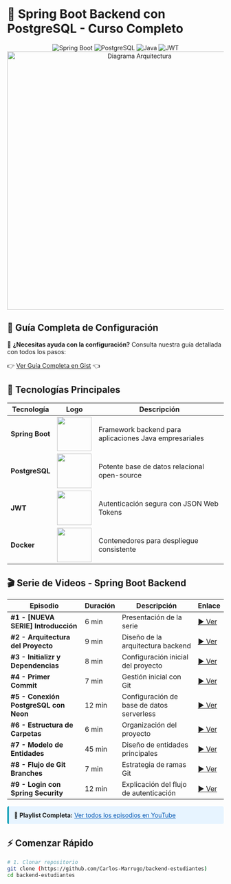 # 🚀 Spring Boot Backend con PostgreSQL - Curso Completo

<div align="center">
  <img src="https://img.shields.io/badge/Spring%20Boot-3.5.3-6DB33F" alt="Spring Boot"/>
  <img src="https://img.shields.io/badge/PostgreSQL-16-336791" alt="PostgreSQL"/>
  <img src="https://img.shields.io/badge/Java-21-007396" alt="Java"/>
  <img src="https://img.shields.io/badge/JWT-0.11.5-000000" alt="JWT"/>
</div>

<div align="center">
  <img src="https://github.com/user-attachments/assets/a23d4891-0a6a-414b-8f25-e879db6592c3" width="600" alt="Diagrama Arquitectura"/>
</div>


## 🔗 Guía Completa de Configuración

📌 **¿Necesitas ayuda con la configuración?** Consulta nuestra guía detallada con todos los pasos:

👉 [Ver Guía Completa en Gist](https://gist.github.com/Carlos-Marrugo/c62d752dff452048ba2b4057e202823d) 👈

## 🌟 Tecnologías Principales

| Tecnología | Logo | Descripción |
|------------|------|-------------|
| **Spring Boot** | <img src="https://img.shields.io/badge/Spring-6DB33F?style=flat-square&logo=spring&logoColor=white" width="80"> | Framework backend para aplicaciones Java empresariales |
| **PostgreSQL** | <img src="https://img.shields.io/badge/PostgreSQL-336791?style=flat-square&logo=postgresql&logoColor=white" width="80"> | Potente base de datos relacional open-source |
| **JWT** | <img src="https://img.shields.io/badge/JWT-000000?style=flat-square&logo=jsonwebtokens&logoColor=white" width="80"> | Autenticación segura con JSON Web Tokens |
| **Docker** | <img src="https://img.shields.io/badge/Docker-2496ED?style=flat-square&logo=docker&logoColor=white" width="80"> | Contenedores para despliegue consistente |


## 🎬 Serie de Videos - Spring Boot Backend

| Episodio | Duración | Descripción | Enlace |
|----------|---------|-------------|--------|
| **#1 - [NUEVA SERIE] Introducción** | 6 min | Presentación de la serie | [▶️ Ver](https://youtu.be/3RKWGMjbJR4) |
| **#2 - Arquitectura del Proyecto** | 9 min | Diseño de la arquitectura backend | [▶️ Ver](https://youtu.be/UEzArbU7q7o) |
| **#3 - Initializr y Dependencias** | 8 min | Configuración inicial del proyecto | [▶️ Ver](https://youtu.be/mee9sQveggY) |
| **#4 - Primer Commit** | 7 min | Gestión inicial con Git | [▶️ Ver](https://youtu.be/Pgggt_Ztukg) |
| **#5 - Conexión PostgreSQL con Neon** | 12 min | Configuración de base de datos serverless | [▶️ Ver](https://youtu.be/4Wa743X4MbI) |
| **#6 - Estructura de Carpetas** | 6 min | Organización del proyecto | [▶️ Ver](https://youtu.be/jQvvXaaq17M) |
| **#7 - Modelo de Entidades** | 45 min | Diseño de entidades principales | [▶️ Ver](https://youtu.be/wE7KIzzSYSU) |
| **#8 - Flujo de Git Branches** | 7 min | Estrategia de ramas Git | [▶️ Ver](https://youtu.be/_0lhVKp4VZs) |
| **#9 - Login con Spring Security** | 12 min | Explicación del flujo de autenticación | [▶️ Ver](https://youtu.be/8ZAz7p9DpIU) |

<div class="alert alert-info" style="background-color: #e7f4ff; border-left: 4px solid #17a2b8; padding: 12px; margin-top: 15px; border-radius: 4px;">
  <strong>📌 Playlist Completa:</strong> 
  <a href="https://www.youtube.com/playlist?list=PLA96kRUo8UuB9nBNm2aAYIns67lkI8mb5" target="_blank" style="color: #0056b3; text-decoration: underline;">
    Ver todos los episodios en YouTube
  </a>
</div>

## ⚡ Comenzar Rápido
```bash
# 1. Clonar repositorio
git clone (https://github.com/Carlos-Marrugo/backend-estudiantes)
cd backend-estudiantes
